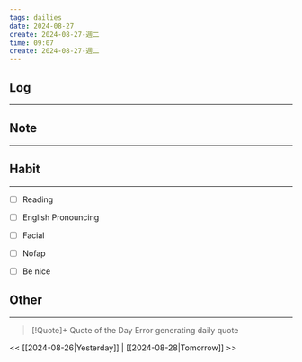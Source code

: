 ```yaml
---
tags: dailies  
date: 2024-08-27
create: 2024-08-27-週二
time: 09:07
create: 2024-08-27-週二
---
```


## Log
---


## Note
---


## Habit
---
- [ ] Reading
- [ ] English Pronouncing
- [ ] Facial
- [ ] Nofap
- [ ] Be nice


## Other
---

> [!Quote]+ Quote of the Day
> Error generating daily quote

<< [[2024-08-26|Yesterday]] | [[2024-08-28|Tomorrow]] >>